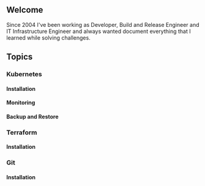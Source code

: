 ## Welcome

Since 2004 I've been working as Developer, Build and Release Engineer and IT Infrastructure Engineer and always wanted document everything that I learned while solving challenges.

## Topics

### Kubernetes
#### Installation
#### Monitoring
#### Backup and Restore

### Terraform
#### Installation

### Git
#### Installation
